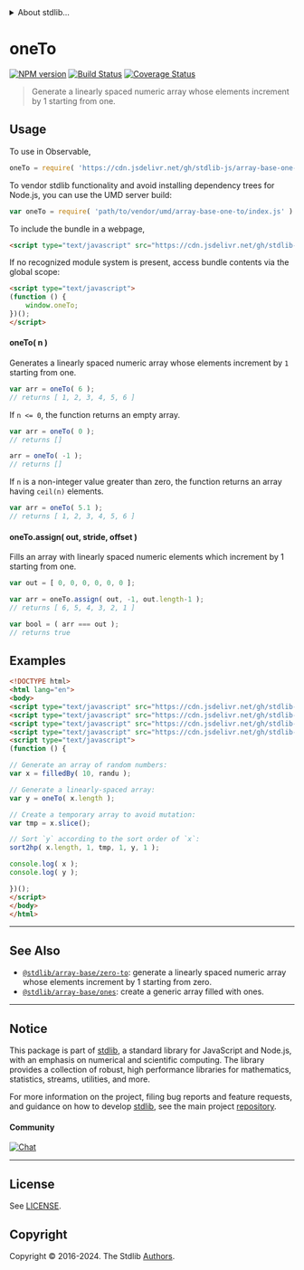 <!--

@license Apache-2.0

Copyright (c) 2023 The Stdlib Authors.

Licensed under the Apache License, Version 2.0 (the "License");
you may not use this file except in compliance with the License.
You may obtain a copy of the License at

   http://www.apache.org/licenses/LICENSE-2.0

Unless required by applicable law or agreed to in writing, software
distributed under the License is distributed on an "AS IS" BASIS,
WITHOUT WARRANTIES OR CONDITIONS OF ANY KIND, either express or implied.
See the License for the specific language governing permissions and
limitations under the License.

-->


<details>
  <summary>
    About stdlib...
  </summary>
  <p>We believe in a future in which the web is a preferred environment for numerical computation. To help realize this future, we've built stdlib. stdlib is a standard library, with an emphasis on numerical and scientific computation, written in JavaScript (and C) for execution in browsers and in Node.js.</p>
  <p>The library is fully decomposable, being architected in such a way that you can swap out and mix and match APIs and functionality to cater to your exact preferences and use cases.</p>
  <p>When you use stdlib, you can be absolutely certain that you are using the most thorough, rigorous, well-written, studied, documented, tested, measured, and high-quality code out there.</p>
  <p>To join us in bringing numerical computing to the web, get started by checking us out on <a href="https://github.com/stdlib-js/stdlib">GitHub</a>, and please consider <a href="https://opencollective.com/stdlib">financially supporting stdlib</a>. We greatly appreciate your continued support!</p>
</details>

# oneTo

[![NPM version][npm-image]][npm-url] [![Build Status][test-image]][test-url] [![Coverage Status][coverage-image]][coverage-url] <!-- [![dependencies][dependencies-image]][dependencies-url] -->

> Generate a linearly spaced numeric array whose elements increment by 1 starting from one.



<section class="usage">

## Usage

To use in Observable,

```javascript
oneTo = require( 'https://cdn.jsdelivr.net/gh/stdlib-js/array-base-one-to@umd/browser.js' )
```

To vendor stdlib functionality and avoid installing dependency trees for Node.js, you can use the UMD server build:

```javascript
var oneTo = require( 'path/to/vendor/umd/array-base-one-to/index.js' )
```

To include the bundle in a webpage,

```html
<script type="text/javascript" src="https://cdn.jsdelivr.net/gh/stdlib-js/array-base-one-to@umd/browser.js"></script>
```

If no recognized module system is present, access bundle contents via the global scope:

```html
<script type="text/javascript">
(function () {
    window.oneTo;
})();
</script>
```

#### oneTo( n )

Generates a linearly spaced numeric array whose elements increment by `1` starting from one.

```javascript
var arr = oneTo( 6 );
// returns [ 1, 2, 3, 4, 5, 6 ]
```

If `n <= 0`, the function returns an empty array.

```javascript
var arr = oneTo( 0 );
// returns []

arr = oneTo( -1 );
// returns []
```

If `n` is a non-integer value greater than zero, the function returns an array having `ceil(n)` elements.

```javascript
var arr = oneTo( 5.1 );
// returns [ 1, 2, 3, 4, 5, 6 ]
```

#### oneTo.assign( out, stride, offset )

Fills an array with linearly spaced numeric elements which increment by 1 starting from one.

```javascript
var out = [ 0, 0, 0, 0, 0, 0 ];

var arr = oneTo.assign( out, -1, out.length-1 );
// returns [ 6, 5, 4, 3, 2, 1 ]

var bool = ( arr === out );
// returns true
```

</section>

<!-- /.usage -->

<section class="notes">

</section>

<!-- /.notes -->

<section class="examples">

## Examples

<!-- eslint no-undef: "error" -->

```html
<!DOCTYPE html>
<html lang="en">
<body>
<script type="text/javascript" src="https://cdn.jsdelivr.net/gh/stdlib-js/blas-ext-base-gsort2hp@umd/browser.js"></script>
<script type="text/javascript" src="https://cdn.jsdelivr.net/gh/stdlib-js/array-base-filled-by@umd/browser.js"></script>
<script type="text/javascript" src="https://cdn.jsdelivr.net/gh/stdlib-js/random-base-randu@umd/browser.js"></script>
<script type="text/javascript" src="https://cdn.jsdelivr.net/gh/stdlib-js/array-base-one-to@umd/browser.js"></script>
<script type="text/javascript">
(function () {

// Generate an array of random numbers:
var x = filledBy( 10, randu );

// Generate a linearly-spaced array:
var y = oneTo( x.length );

// Create a temporary array to avoid mutation:
var tmp = x.slice();

// Sort `y` according to the sort order of `x`:
sort2hp( x.length, 1, tmp, 1, y, 1 );

console.log( x );
console.log( y );

})();
</script>
</body>
</html>
```

</section>

<!-- /.examples -->

<!-- Section for related `stdlib` packages. Do not manually edit this section, as it is automatically populated. -->

<section class="related">

* * *

## See Also

-   <span class="package-name">[`@stdlib/array-base/zero-to`][@stdlib/array/base/zero-to]</span><span class="delimiter">: </span><span class="description">generate a linearly spaced numeric array whose elements increment by 1 starting from zero.</span>
-   <span class="package-name">[`@stdlib/array-base/ones`][@stdlib/array/base/ones]</span><span class="delimiter">: </span><span class="description">create a generic array filled with ones.</span>

</section>

<!-- /.related -->

<!-- Section for all links. Make sure to keep an empty line after the `section` element and another before the `/section` close. -->


<section class="main-repo" >

* * *

## Notice

This package is part of [stdlib][stdlib], a standard library for JavaScript and Node.js, with an emphasis on numerical and scientific computing. The library provides a collection of robust, high performance libraries for mathematics, statistics, streams, utilities, and more.

For more information on the project, filing bug reports and feature requests, and guidance on how to develop [stdlib][stdlib], see the main project [repository][stdlib].

#### Community

[![Chat][chat-image]][chat-url]

---

## License

See [LICENSE][stdlib-license].


## Copyright

Copyright &copy; 2016-2024. The Stdlib [Authors][stdlib-authors].

</section>

<!-- /.stdlib -->

<!-- Section for all links. Make sure to keep an empty line after the `section` element and another before the `/section` close. -->

<section class="links">

[npm-image]: http://img.shields.io/npm/v/@stdlib/array-base-one-to.svg
[npm-url]: https://npmjs.org/package/@stdlib/array-base-one-to

[test-image]: https://github.com/stdlib-js/array-base-one-to/actions/workflows/test.yml/badge.svg?branch=main
[test-url]: https://github.com/stdlib-js/array-base-one-to/actions/workflows/test.yml?query=branch:main

[coverage-image]: https://img.shields.io/codecov/c/github/stdlib-js/array-base-one-to/main.svg
[coverage-url]: https://codecov.io/github/stdlib-js/array-base-one-to?branch=main

<!--

[dependencies-image]: https://img.shields.io/david/stdlib-js/array-base-one-to.svg
[dependencies-url]: https://david-dm.org/stdlib-js/array-base-one-to/main

-->

[chat-image]: https://img.shields.io/gitter/room/stdlib-js/stdlib.svg
[chat-url]: https://app.gitter.im/#/room/#stdlib-js_stdlib:gitter.im

[stdlib]: https://github.com/stdlib-js/stdlib

[stdlib-authors]: https://github.com/stdlib-js/stdlib/graphs/contributors

[umd]: https://github.com/umdjs/umd
[es-module]: https://developer.mozilla.org/en-US/docs/Web/JavaScript/Guide/Modules

[deno-url]: https://github.com/stdlib-js/array-base-one-to/tree/deno
[deno-readme]: https://github.com/stdlib-js/array-base-one-to/blob/deno/README.md
[umd-url]: https://github.com/stdlib-js/array-base-one-to/tree/umd
[umd-readme]: https://github.com/stdlib-js/array-base-one-to/blob/umd/README.md
[esm-url]: https://github.com/stdlib-js/array-base-one-to/tree/esm
[esm-readme]: https://github.com/stdlib-js/array-base-one-to/blob/esm/README.md
[branches-url]: https://github.com/stdlib-js/array-base-one-to/blob/main/branches.md

[stdlib-license]: https://raw.githubusercontent.com/stdlib-js/array-base-one-to/main/LICENSE

<!-- <related-links> -->

[@stdlib/array/base/zero-to]: https://github.com/stdlib-js/array-base-zero-to/tree/umd

[@stdlib/array/base/ones]: https://github.com/stdlib-js/array-base-ones/tree/umd

<!-- </related-links> -->

</section>

<!-- /.links -->
